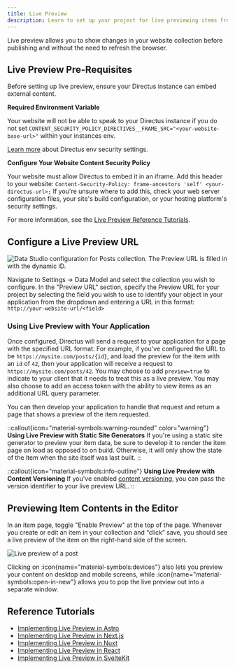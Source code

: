 ```yaml
---
title: Live Preview
description: Learn to set up your project for live previewing items from your application.
---
```


Live preview allows you to show changes in your website collection before publishing and without the need to refresh the browser.

## Live Preview Pre-Requisites

Before setting up live preview, ensure your Directus instance can embed external content.

**Required Environment Variable**

Your website will not be able to speak to your Directus instance if you do not set `CONTENT_SECURITY_POLICY_DIRECTIVES__FRAME_SRC="<your-website-base-url>"` within your instances env. 

[Learn more](/configuration/security-limits) about Directus env security settings.

**Configure Your Website Content Security Policy**

Your website must allow Directus to embed it in an iframe. Add this header to your website: `Content-Security-Policy: frame-ancestors 'self' <your-directus-url>;` If you're unsure where to add this, check your web server configuration files, your site's build configuration, or your hosting platform's security settings.

For more information, see the [Live Preview Reference Tutorials](#reference-tutorials).


## Configure a Live Preview URL

![Data Studio configuration for Posts collection. The Preview URL is filled in with the dynamic ID.](/img/e3619c91-8917-4014-9ad1-5d7cd2b59ff4.webp)

Navigate to Settings -> Data Model and select the collection you wish to configure. In the "Preview URL" section, specify the Preview URL for your project by selecting the field you wish to use to identify your object in your application from the dropdown and entering a URL in this format:
`http://your-website-url/<field>`

### Using Live Preview with Your Application

Once configured, Directus will send a request to your application for a page with the specified URL format. For example, if you've configured the URL to be `https://mysite.com/posts/{id}`, and load the preview for the item with an `id` of `42`, then your application will receive a request to `https://mysite.com/posts/42`. You may choose to add `preview=true` to indicate to your client that it needs to treat this as a live preview. You may also choose to add an access token with the ability to view items as an additional URL query parameter.

You can then develop your application to handle that request and return a page that shows a preview of the item requested.

::callout{icon="material-symbols:warning-rounded" color="warning"}
**Using Live Preview with Static Site Generators**
If you're using a static site generator to preview your item data, be sure to develop it to render the item page on load as opposed to on build. Otherwise, it will only show the state of the item when the site itself was last built.
::

::callout{icon="material-symbols:info-outline"}
**Using Live Preview with Content Versioning**
If you've enabled [content versioning](/guides/content/content-versioning), you can pass the version identifier to your live preview URL.
::

## Previewing Item Contents in the Editor

In an item page, toggle "Enable Preview" at the top of the page. Whenever you create or edit an item in your collection
and “click” save, you should see a live preview of the item on the right-hand side of the screen.

![Live preview of a post](/img/ae834006-2b0b-40df-87aa-66e5c2da1987.webp)

Clicking on :icon{name="material-symbols:devices"} also lets you preview your content on desktop and mobile screens, while :icon{name="material-symbols:open-in-new"} allows you to pop the live preview out into a separate window.

## Reference Tutorials
 - [Implementing Live Preview in Astro](../../tutorials/1.getting-started/implementing-live-preview-in-astro.md)
 - [Implementing Live Preview in Next.js](../../tutorials/1.getting-started/implementing-live-preview-in-next-js.md)
 - [Implementing Live Preview in Nuxt](../../tutorials/1.getting-started/implementing-live-preview-in-nuxt.md)
 - [Implementing Live Preview in React](../../tutorials/1.getting-started/implementing-live-preview-in-react.md)
 - [Implementing Live Preview in SvelteKit](../../tutorials/1.getting-started/implementing-live-preview-in-sveltekit.md)